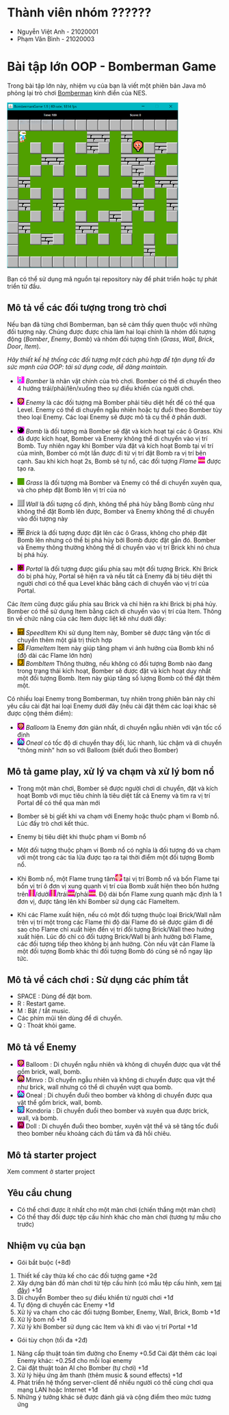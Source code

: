 # Thành viên nhóm ??????
* Nguyễn Việt Anh - 21020001
* Phạm Văn Bình - 21020003

# Bài tập lớn OOP - Bomberman Game
Trong bài tập lớn này, nhiệm vụ của bạn là viết một phiên bản Java mô phỏng lại trò chơi [Bomberman](https://www.youtube.com/watch?v=mKIOVwqgSXM) kinh điển của NES.

<img src="src/main/resources/demo.png" alt="drawing" width="400"/>

Bạn có thể sử dụng mã nguồn tại repository này để phát triển hoặc tự phát triển từ đầu.

## Mô tả về các đối tượng trong trò chơi
Nếu bạn đã từng chơi Bomberman, bạn sẽ cảm thấy quen thuộc với những đối tượng này. Chúng được được chia làm hai loại chính là nhóm đối tượng động (*Bomber*, *Enemy*, *Bomb*) và nhóm đối tượng tĩnh (*Grass*, *Wall*, *Brick*, *Door*, *Item*).

*Hãy thiết kế hệ thống các đối tượng một cách phù hợp để tận dụng tối đa sức mạnh của OOP: tái sử dụng code, dễ dàng maintain.*

- ![](src/main/resources/sprites/player_down.png) *Bomber* là nhân vật chính của trò chơi. Bomber có thể di chuyển theo 4 hướng trái/phải/lên/xuống theo sự điều khiển của người chơi.
- ![](src/main/resources/sprites/balloom_left1.png) *Enemy* là các đối tượng mà Bomber phải tiêu diệt hết để có thể qua Level. Enemy có thể di chuyển ngẫu nhiên hoặc tự đuổi theo Bomber tùy theo loại Enemy. Các loại Enemy sẽ được mô tả cụ thể ở phần dưới.
- ![](src/main/resources/sprites/bomb.png) *Bomb* là đối tượng mà Bomber sẽ đặt và kích hoạt tại các ô Grass. Khi đã được kích hoạt, Bomber và Enemy không thể di chuyển vào vị trí Bomb. Tuy nhiên ngay khi Bomber vừa đặt và kích hoạt Bomb tại ví trí của mình, Bomber có một lần được đi từ vị trí đặt Bomb ra vị trí bên cạnh. Sau khi kích hoạt 2s, Bomb sẽ tự nổ, các đối tượng *Flame* ![](src/main/resources/sprites/explosion_horizontal.png) được tạo ra.


- ![](src/main/resources/sprites/grass.png) *Grass* là đối tượng mà Bomber và Enemy có thể di chuyển xuyên qua, và cho phép đặt Bomb lên vị trí của nó
- ![](src/main/resources/sprites/wall.png) *Wall* là đối tượng cố định, không thể phá hủy bằng Bomb cũng như không thể đặt Bomb lên được, Bomber và Enemy không thể di chuyển vào đối tượng này
- ![](src/main/resources/sprites/brick.png) *Brick* là đối tượng được đặt lên các ô Grass, không cho phép đặt Bomb lên nhưng có thể bị phá hủy bởi Bomb được đặt gần đó. Bomber và Enemy thông thường không thể di chuyển vào vị trí Brick khi nó chưa bị phá hủy.


- ![](src/main/resources/sprites/portal.png) *Portal* là đối tượng được giấu phía sau một đối tượng Brick. Khi Brick đó bị phá hủy, Portal sẽ hiện ra và nếu tất cả Enemy đã bị tiêu diệt thì người chơi có thể qua Level khác bằng cách di chuyển vào vị trí của Portal.

Các *Item* cũng được giấu phía sau Brick và chỉ hiện ra khi Brick bị phá hủy. Bomber có thể sử dụng Item bằng cách di chuyển vào vị trí của Item. Thông tin về chức năng của các Item được liệt kê như dưới đây:
- ![](src/main/resources/sprites/powerup_speed.png) *SpeedItem* Khi sử dụng Item này, Bomber sẽ được tăng vận tốc di chuyển thêm một giá trị thích hợp
- ![](src/main/resources/sprites/powerup_flames.png) *FlameItem* Item này giúp tăng phạm vi ảnh hưởng của Bomb khi nổ (độ dài các Flame lớn hơn)
- ![](src/main/resources/sprites/powerup_bombs.png) *BombItem* Thông thường, nếu không có đối tượng Bomb nào đang trong trạng thái kích hoạt, Bomber sẽ được đặt và kích hoạt duy nhất một đối tượng Bomb. Item này giúp tăng số lượng Bomb có thể đặt thêm một.

Có nhiều loại Enemy trong Bomberman, tuy nhiên trong phiên bản này chỉ yêu cầu cài đặt hai loại Enemy dưới đây (nếu cài đặt thêm các loại khác sẽ được cộng thêm điểm):
- ![](src/main/resources/sprites/balloom_left1.png) *Balloom* là Enemy đơn giản nhất, di chuyển ngẫu nhiên với vận tốc cố định
- ![](src/main/resources/sprites/oneal_left1.png) *Oneal* có tốc độ di chuyển thay đổi, lúc nhanh, lúc chậm và di chuyển "thông minh" hơn so với Balloom (biết đuổi theo Bomber)

## Mô tả game play, xử lý va chạm và xử lý bom nổ
- Trong một màn chơi, Bomber sẽ được người chơi di chuyển, đặt và kích hoạt Bomb với mục tiêu chính là tiêu diệt tất cả Enemy và tìm ra vị trí Portal để có thể qua màn mới
- Bomber sẽ bị giết khi va chạm với Enemy hoặc thuộc phạm vi Bomb nổ. Lúc đấy trò chơi kết thúc.
- Enemy bị tiêu diệt khi thuộc phạm vi Bomb nổ
- Một đối tượng thuộc phạm vi Bomb nổ có nghĩa là đối tượng đó va chạm với một trong các tia lửa được tạo ra tại thời điểm một đối tượng Bomb nổ.

- Khi Bomb nổ, một Flame trung tâm![](src/main/resources/sprites/bomb_exploded.png) tại vị trí Bomb nổ và bốn Flame tại bốn vị trí ô đơn vị xung quanh vị trí của Bomb xuất hiện theo bốn hướng trên![](src/main/resources/sprites/explosion_vertical.png)/dưới![](src/main/resources/sprites/explosion_vertical.png)/trái![](src/main/resources/sprites/explosion_horizontal.png)/phải![](src/main/resources/sprites/explosion_horizontal.png). Độ dài bốn Flame xung quanh mặc định là 1 đơn vị, được tăng lên khi Bomber sử dụng các FlameItem.
- Khi các Flame xuất hiện, nếu có một đối tượng thuộc loại Brick/Wall nằm trên vị trí một trong các Flame thì độ dài Flame đó sẽ được giảm đi để sao cho Flame chỉ xuất hiện đến vị trí đối tượng Brick/Wall theo hướng xuất hiện. Lúc đó chỉ có đối tượng Brick/Wall bị ảnh hưởng bởi Flame, các đối tượng tiếp theo không bị ảnh hưởng. Còn nếu vật cản Flame là một đối tượng Bomb khác thì đối tượng Bomb đó cũng sẽ nổ ngay lập tức.

## Mô tả về cách chơi : Sử dụng các phím tắt
* SPACE : Dùng để đặt bom. 
* R : Restart game.
* M : Bật / tắt music.
* Các phím mũi tên dùng để di chuyển.
* Q : Thoát khỏi game.

## Mô tả về Enemy
- ![](src/main/resources/sprites/balloom_left1.png) Balloom : Di chuyển ngẫu nhiên và không di chuyển được qua vật thể gồm brick, wall, bomb.
- ![](src/main/resources/sprites/minvo_left1.png) Minvo : Di chuyển ngẫu nhiên và không di chuyển được qua vật thể như brick, wall nhưng có thể di chuyển vượt qua bomb.
- ![](src/main/resources/sprites/oneal_left1.png) Oneal : Di chuyển đuổi theo bomber và không di chuyển được qua vật thể gồm brick, wall, bomb.
- ![](src/main/resources/sprites/kondoria_left1.png) Kondoria : Di chuyển đuổi theo bomber và xuyên qua được brick, wall, và bomb.
- ![](src/main/resources/sprites/doll_left1.png) Doll : Di chuyển đuổi theo bomber, xuyên vật thể và sẽ tăng tốc đuổi theo bomber nếu khoảng cách đủ tầm và đã hồi chiêu. 

## Mô tả starter project
Xem comment ở starter project

## Yêu cầu chung
- Có thể chơi được ít nhất cho một màn chơi (chiến thắng một màn chơi)
- Có thể thay đổi được tệp cấu hình khác cho màn chơi (tương tự mẫu cho trước)

## Nhiệm vụ của bạn
- Gói bắt buộc (+8đ)
1. Thiết kế cây thừa kế cho các đối tượng game +2đ
2. Xây dựng bản đồ màn chơi từ tệp cấu hình (có mẫu tệp cấu hình, xem [tại đây](https://raw.githubusercontent.com/bqcuong/bomberman-starter/starter-2/res/levels/Level1.txt)) +1đ
3. Di chuyển Bomber theo sự điều khiển từ người chơi +1đ
4. Tự động di chuyển các Enemy +1đ
5. Xử lý va chạm cho các đối tượng Bomber, Enemy, Wall, Brick, Bomb +1đ
6. Xử lý bom nổ +1đ
7. Xử lý khi Bomber sử dụng các Item và khi đi vào vị trí Portal +1đ

- Gói tùy chọn (tối đa +2đ)
1. Nâng cấp thuật toán tìm đường cho Enemy +0.5đ
   Cài đặt thêm các loại Enemy khác: +0.25đ cho mỗi loại enemy
2. Cài đặt thuật toán AI cho Bomber (tự chơi) +1đ
3. Xử lý hiệu ứng âm thanh (thêm music & sound effects) +1đ
4. Phát triển hệ thống server-client để nhiều người có thể cùng chơi qua mạng LAN hoặc Internet +1đ
5. Những ý tưởng khác sẽ được đánh giá và cộng điểm theo mức tương ứng
